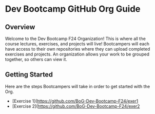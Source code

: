 # Dev Bootcamp GitHub Org Guide

## Overview
Welcome to the Dev Bootcamp F24 Organization! This is where all the course lectures, exercises, and projects will live! Bootcampers will each have access to their own repositories where they can upload completed exercises and projects. An organization allows your work to be grouped together, so others can view it. 

## Getting Started
Here are the steps Bootcampers will take in order to get started with the Org. 

- [Exercise 1](https://github.com/BoG-Dev-Bootcamp-F24/exer1
- [Exercise 2](https://github.com/BoG-Dev-Bootcamp-F24/exer2